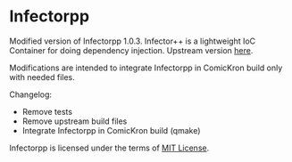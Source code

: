 Infectorpp
==========

Modified version of Infectorpp 1.0.3. Infector++ is a lightweight IoC Container for doing dependency injection. Upstream version [here](https://code.google.com/p/infectorpp).

Modifications are intended to integrate Infectorpp in ComicKron build only with needed files.

Changelog:
* Remove tests
* Remove upstream build files
* Integrate Infectorpp in ComicKron build (qmake)

Infectorpp is licensed under the terms of [MIT License](http://www.opensource.org/licenses/mit-license.php).
